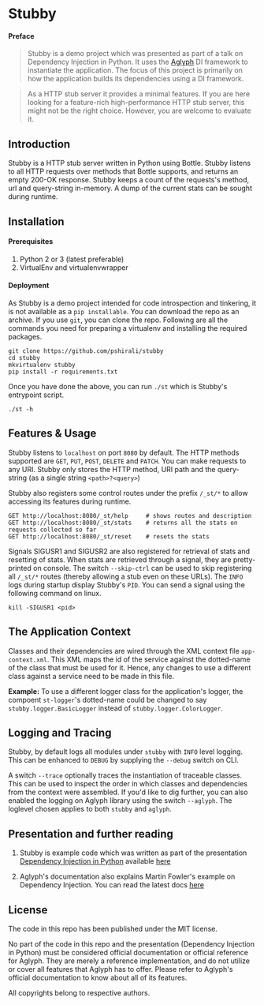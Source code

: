 # Stubby


#### Preface


> Stubby is a demo project which was presented as part of a talk on Dependency Injection in Python. It uses the [Aglyph](http://aglyph.readthedocs.io/en/latest/) DI framework to instantiate the application. The focus of this project is primarily on how the application builds its dependencies using a DI framework.

> 
> As a HTTP stub server it provides a minimal features. If you are here looking for a feature-rich high-performance HTTP stub server, this might not be the right choice. However, you are welcome to evaluate it.


## Introduction


Stubby is a HTTP stub server written in Python using Bottle. Stubby listens to all HTTP requests over methods that Bottle supports, and returns an empty 200-OK response. Stubby keeps a count of the requests's method, url and query-string in-memory. A dump of the current stats can be sought during runtime.


## Installation


#### Prerequisites


1. Python 2 or 3 (latest preferable)
2. VirtualEnv and virtualenvwrapper


#### Deployment


As Stubby is a demo project intended for code introspection and tinkering, it is not available as a `pip installable`. You can download the repo as an archive. If you use `git`, you can clone the repo. Following are all the commands you need for preparing a virtualenv and installing the required packages.


```
git clone https://github.com/pshirali/stubby
cd stubby
mkvirtualenv stubby
pip install -r requirements.txt
```


Once you have done the above, you can run `./st` which is Stubby's entrypoint script.


```
./st -h
```


## Features & Usage


Stubby listens to `localhost` on port `8080` by default. The HTTP methods supported are `GET`, `PUT`, `POST`, `DELETE` and `PATCH`. You can make requests to any URI. Stubby only stores the HTTP method, URI path and the query-string (as a single string `<path>?<query>`)


Stubby also registers some control routes under the prefix `/_st/*` to allow accessing its features during runtime.


```
GET http://localhost:8080/_st/help     # shows routes and description
GET http://localhost:8080/_st/stats    # returns all the stats on requests collected so far
GET http://localhost:8080/_st/reset    # resets the stats
```


Signals SIGUSR1 and SIGUSR2 are also registered for retrieval of stats and resetting of stats. When stats are retrieved through a signal, they are pretty-printed on console. The switch `--skip-ctrl` can be used to skip registering all `/_st/*` routes (thereby allowing a stub even on these URLs). The `INFO` logs during startup display Stubby's `PID`. You can send a signal using the following command on linux.


```
kill -SIGUSR1 <pid>
```


## The Application Context


Classes and their dependencies are wired through the XML context file `app-context.xml`. This XML maps the id of the service against the dotted-name of the class that must be used for it. Hence, any changes to use a different class against a service need to be made in this file.


**Example:** To use a different logger class for the application's logger, the compoent `st-logger`'s dotted-name could be changed to say `stubby.logger.BasicLogger` instead of `stubby.logger.ColorLogger`.


## Logging and Tracing


Stubby, by default logs all modules under `stubby` with `INFO` level logging. This can be enhanced to `DEBUG` by supplying the `--debug` switch on CLI.


A switch `--trace` optionally traces the instantiation of traceable classes. This can be used to inspect the order in which classes and dependencies from the context were assembled. If you'd like to dig further, you can also enabled the logging on Aglyph library using the switch `--aglyph`. The loglevel chosen applies to both `stubby` and `aglyph`.


## Presentation and further reading


1. Stubby is example code which was written as part of the presentation [Dependency Injection in Python](http://pshirali.github.io/dependency_injection) available [here](https://github.com/pshirali/dependency_injection/)

2. Aglyph's documentation also explains Martin Fowler's example on Dependency Injection. You can read the latest docs [here](http://http://aglyph.readthedocs.io/en/latest/)


## License


The code in this repo has been published under the MIT license.


No part of the code in this repo and the presentation (Dependency Injection in Python) must be considered official documentation or official reference for Aglyph. They are merely a reference implementation, and do not utilize or cover all features that Aglyph has to offer. Please refer to Aglyph's official documentation to know about all of its features.


All copyrights belong to respective authors.